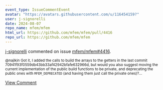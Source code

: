 ```yaml
---
event_type: IssueCommentEvent
avatar: "https://avatars.githubusercontent.com/u/116454159?"
user: j-signorelli
date: 2024-08-07
repo_name: mfem/mfem
html_url: https://github.com/mfem/mfem/pull/4416
repo_url: https://github.com/mfem/mfem
---
```


<a href='https://github.com/j-signorelli' target='_blank'>j-signorelli</a> commented on issue <a href='https://github.com/mfem/mfem/pull/4416' target='_blank'>mfem/mfem#4416</a>.

<small>@najlkin Got it, I added the calls to build the arrays to the getters in the last commit 70941f93f0559db43bb33af42942bfafe632966d, but would you also suggest moving the current implementation of the public build functions to be private, and deprecating the public ones with `MFEM_DEPRECATED` (and having them just call the private ones)?...</small>

<a href='https://github.com/mfem/mfem/pull/4416' target='_blank'>View Comment</a>